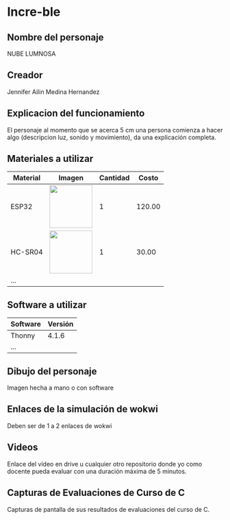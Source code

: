 # Incre-ble
## Nombre del personaje
NUBE LUMNOSA
## Creador
Jennifer Ailin Medina Hernandez

## Explicacion del funcionamiento
El personaje al momento que se acerca 5 cm una persona comienza a hacer algo (descripcion luz, sonido y movimiento), da una explicación completa.

## Materiales a utilizar
| Material | Imagen | Cantidad | Costo |
|----------|--------|----------|-------|
| ESP32    | <img src="https://github.com/user-attachments/assets/0d280367-493e-4f7c-a587-36e1f822116b" width="100"/> | 1 | 120.00 |
| HC-SR04  | <img src="https://github.com/user-attachments/assets/e8f3a364-83e3-4194-9eb1-15547012fb1b" width="100"/> | 1 | 30.00 |
| ...      |        |          |       |


## Software a utilizar
|Software|Versión|
|--|--|
|Thonny|4.1.6|
|...||

## Dibujo del personaje
Imagen hecha a mano o con software

## Enlaces de la simulación de wokwi
Deben ser de 1 a 2 enlaces de wokwi

## Videos
Enlace del vídeo en drive u cualquier otro repositorio donde yo como docente pueda evaluar con una duración máxima de 5 minutos.

## Capturas de Evaluaciones de Curso de C
Capturas de pantalla de sus resultados de evaluaciones del curso de C.

